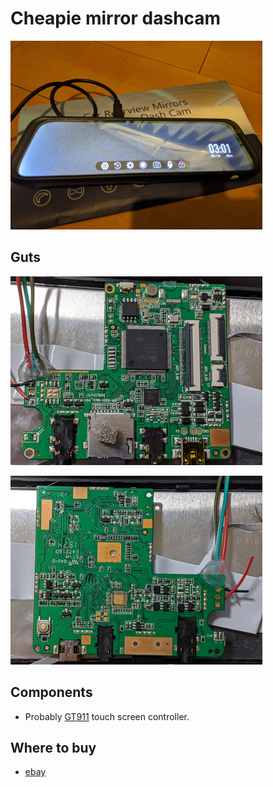 # Cheapie mirror dashcam

![cheapiemirrordashcam](inaction_thumb.jpg)

## Guts

![pcb, component side](pcb_component_thumb.jpg)

![pcb, back](pcb_back_thumb.jpg)

## Components

- Probably [GT911](https://www.distec.de/fileadmin/pdf/produkte/Touchcontroller/DDGroup/GT911_Datasheet.pdf) touch screen controller.

## Where to buy

- [ebay](https://www.ebay.com/itm/9-66-Inch-2-5D-Mirror-Dash-Cam-Backup-Camera-For-Cars-Streaming-Media-Dual-I4D7/264489118570?ssPageName=STRK%3AMEBIDX%3AIT&_trksid=p2060353.m2749.l2649)
